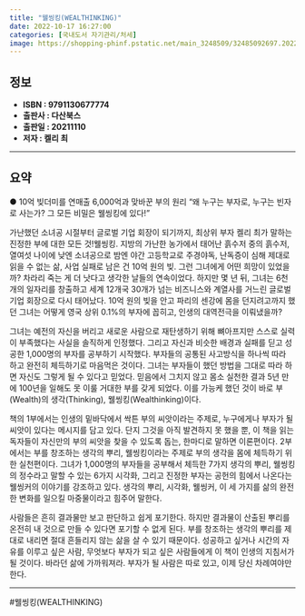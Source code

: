 ```yaml
---
title: "웰씽킹(WEALTHINKING)"
date: 2022-10-17 16:27:00
categories: [국내도서 자기관리/처세]
image: https://shopping-phinf.pstatic.net/main_3248509/32485092697.20220527085139.jpg
---
```


## **정보**

- **ISBN : 9791130677774**
- **출판사 : 다산북스**
- **출판일 : 20211110**
- **저자 : 켈리 최**

------



## **요약**

● 10억 빚더미를 연매출 6,000억과 맞바꾼 부의 원리
“왜 누구는 부자로, 누구는 빈자로 사는가?
 그 모든 비밀은 웰씽킹에 있다!”

가난했던 소녀공 시절부터 글로벌 기업 회장이 되기까지, 최상위 부자 켈리 최가 말하는 진정한 부에 대한 모든 것!웰씽킹. 지방의 가난한 농가에서 태어난 흙수저 중의 흙수저, 열여섯 나이에 낮엔 소녀공으로 밤엔 야간 고등학교로 주경야독, 난독증이 심해 제대로 읽을 수 없는 삶, 사업 실패로 남은 건 10억 원의 빚. 그런 그녀에게 어떤 희망이 있었을까? 차라리 죽는 게 더 낫다고 생각한 날들의 연속이었다. 하지만 몇 년 뒤, 그녀는 6천 개의 일자리를 창출하고 세계 12개국 30개가 넘는 비즈니스와 계열사를 거느린 글로벌 기업 회장으로 다시 태어났다. 10억 원의 빚을 안고 파리의 센강에 몸을 던지려고까지 했던 그녀는 어떻게 영국 상위 0.1%의 부자에 꼽히고, 인생의 대역전극을 이뤄냈을까?

그녀는 예전의 자신을 버리고 새로운 사람으로 재탄생하기 위해 뼈아프지만 스스로 실력이 부족했다는 사실을 솔직하게 인정했다. 그리고 자신과 비슷한 배경과 실패를 딛고 성공한 1,000명의 부자를 공부하기 시작했다. 부자들의 공통된 사고방식을 하나씩 따라 하고 완전히 체득하기로 마음먹은 것이다. 그녀는 부자들이 했던 방법을 그대로 따라 하면 자신도 그렇게 될 수 있다고 믿었다. 믿음에서 그치지 않고 몸소 실천한 결과 5년 만에 100년을 일해도 못 이룰 거대한 부를 갖게 되었다. 이를 가능케 했던 것이 바로 부(Wealth)의 생각(Thinking), 웰씽킹(Wealthinking)이다.

책의 1부에서는 인생의 밑바닥에서 싹튼 부의 씨앗이라는 주제로, 누구에게나 부자가 될 씨앗이 있다는 메시지를 담고 있다. 단지 그것을 아직 발견하지 못 했을 뿐, 이 책을 읽는 독자들이 자신만의 부의 씨앗을 찾을 수 있도록 돕는, 한마디로 말하면 이론편이다. 2부에서는 부를 창조하는 생각의 뿌리, 웰씽킹이라는 주제로 부의 생각을 몸에 체득하기 위한 실천편이다. 그녀가 1,000명의 부자들을 공부해서 체득한 7가지 생각의 뿌리, 웰씽킹의 정수라고 말할 수 있는 6가지 시각화, 그리고 진정한 부자는 공헌의 힘에서 나온다는 웰씽커의 이야기를 강조하고 있다. 생각의 뿌리, 시각화, 웰씽커, 이 세 가지를 삶의 완전한 변화를 일으킬 마중물이라고 힘주어 말한다.

사람들은 흔히 결과물만 보고 판단하고 쉽게 포기한다. 하지만 결과물이 산출된 뿌리를 온전히 내 것으로 만들 수 있다면 포기할 수 없게 된다. 부를 창조하는 생각의 뿌리를 제대로 내리면 절대 흔들리지 않는 삶을 살 수 있기 때문이다. 성공하고 싶거나 시간의 자유를 이루고 싶은 사람, 무엇보다 부자가 되고 싶은 사람들에게 이 책이 인생의 지침서가 될 것이다. 바라던 삶에 가까워져라. 부자가 될 사람은 따로 있고, 이제 당신 차례여야만 한다.

------

#웰씽킹(WEALTHINKING)


